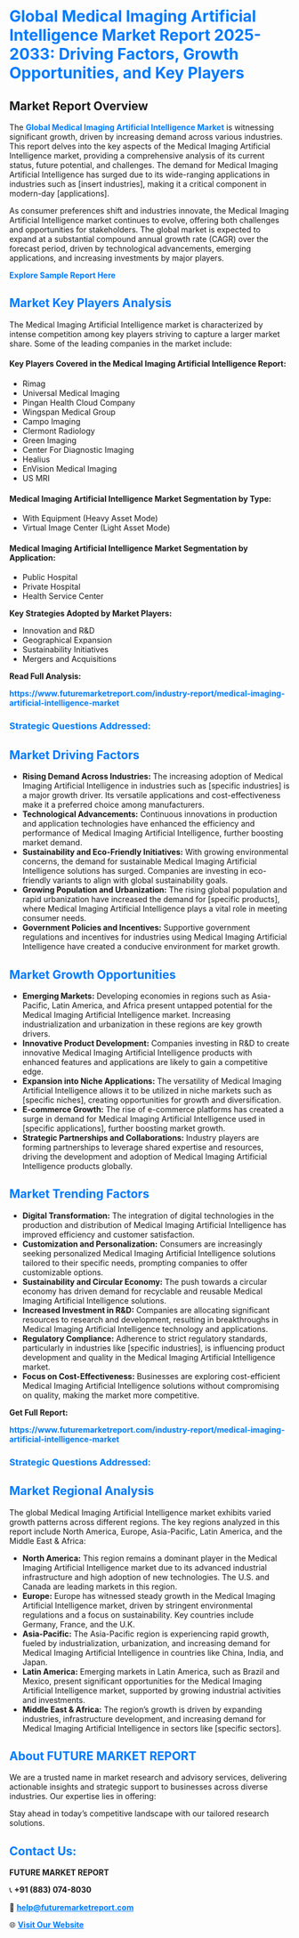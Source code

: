 <h1 style="color: #007BFF;">Global Medical Imaging Artificial Intelligence Market Report 2025-2033: Driving Factors, Growth Opportunities, and Key Players</h1>

<section id="overview">
<h2>Market Report Overview</h2>
<p>The <a href="https://www.futuremarketreport.com/industry-report/medical-imaging-artificial-intelligence-market" style="color: #007BFF; text-decoration: none;"><strong>Global Medical Imaging Artificial Intelligence Market</strong></a> is witnessing significant growth, driven by increasing demand across various industries. This report delves into the key aspects of the Medical Imaging Artificial Intelligence market, providing a comprehensive analysis of its current status, future potential, and challenges. The demand for Medical Imaging Artificial Intelligence has surged due to its wide-ranging applications in industries such as [insert industries], making it a critical component in modern-day [applications].</p>
<p>As consumer preferences shift and industries innovate, the Medical Imaging Artificial Intelligence market continues to evolve, offering both challenges and opportunities for stakeholders. The global market is expected to expand at a substantial compound annual growth rate (CAGR) over the forecast period, driven by technological advancements, emerging applications, and increasing investments by major players.</p>
</section>

<section id="overview">
<p><a href="https://www.futuremarketreport.com/request-sample/reportId=35059" style="color: #007BFF; text-decoration: none;"><strong>Explore Sample Report Here</strong></a></p>
</section>

<section id="key-players">
<h2 style="color: #007BFF;">Market Key Players Analysis</h2>
<p>The Medical Imaging Artificial Intelligence market is characterized by intense competition among key players striving to capture a larger market share. Some of the leading companies in the market include:</p>
<h4>Key Players Covered in the Medical Imaging Artificial Intelligence Report:</h4>
<ul><li>Rimag</li><li>Universal Medical Imaging</li><li>Pingan Health Cloud Company</li><li>Wingspan Medical Group</li><li>Campo Imaging</li><li>Clermont Radiology</li><li>Green Imaging</li><li>Center For Diagnostic Imaging</li><li>Healius</li><li>EnVision Medical Imaging</li><li>US MRI</li></ul>
<h4>Medical Imaging Artificial Intelligence Market Segmentation by Type:</h4>
<ul><li>With Equipment (Heavy Asset Mode)</li><li>Virtual Image Center (Light Asset Mode)</li></ul>

<h4>Medical Imaging Artificial Intelligence Market Segmentation by Application:</h4>
<ul><li>Public Hospital</li><li>Private Hospital</li><li>Health Service Center</li></ul>
<p><strong>Key Strategies Adopted by Market Players:</strong></p>
<ul>
<li>Innovation and R&D</li>
<li>Geographical Expansion</li>
<li>Sustainability Initiatives</li>
<li>Mergers and Acquisitions</li>
</ul>
</section>

<section>
<p><strong>Read Full Analysis: </strong></p><a href="https://www.futuremarketreport.com/industry-report/medical-imaging-artificial-intelligence-market" style="color: #007BFF; text-decoration: none;"><strong>https://www.futuremarketreport.com/industry-report/medical-imaging-artificial-intelligence-market</strong></a>
<h3 style="color: #007BFF;">Strategic Questions Addressed:</h3>
</section>

<section id="driving-factors">
<h2 style="color: #007BFF;">Market Driving Factors</h2>
<ul>
<li><strong>Rising Demand Across Industries:</strong> The increasing adoption of Medical Imaging Artificial Intelligence in industries such as [specific industries] is a major growth driver. Its versatile applications and cost-effectiveness make it a preferred choice among manufacturers.</li>
<li><strong>Technological Advancements:</strong> Continuous innovations in production and application technologies have enhanced the efficiency and performance of Medical Imaging Artificial Intelligence, further boosting market demand.</li>
<li><strong>Sustainability and Eco-Friendly Initiatives:</strong> With growing environmental concerns, the demand for sustainable Medical Imaging Artificial Intelligence solutions has surged. Companies are investing in eco-friendly variants to align with global sustainability goals.</li>
<li><strong>Growing Population and Urbanization:</strong> The rising global population and rapid urbanization have increased the demand for [specific products], where Medical Imaging Artificial Intelligence plays a vital role in meeting consumer needs.</li>
<li><strong>Government Policies and Incentives:</strong> Supportive government regulations and incentives for industries using Medical Imaging Artificial Intelligence have created a conducive environment for market growth.</li>
</ul>
</section>

<section id="growth-opportunities">
<h2 style="color: #007BFF;">Market Growth Opportunities</h2>
<ul>
<li><strong>Emerging Markets:</strong> Developing economies in regions such as Asia-Pacific, Latin America, and Africa present untapped potential for the Medical Imaging Artificial Intelligence market. Increasing industrialization and urbanization in these regions are key growth drivers.</li>
<li><strong>Innovative Product Development:</strong> Companies investing in R&D to create innovative Medical Imaging Artificial Intelligence products with enhanced features and applications are likely to gain a competitive edge.</li>
<li><strong>Expansion into Niche Applications:</strong> The versatility of Medical Imaging Artificial Intelligence allows it to be utilized in niche markets such as [specific niches], creating opportunities for growth and diversification.</li>
<li><strong>E-commerce Growth:</strong> The rise of e-commerce platforms has created a surge in demand for Medical Imaging Artificial Intelligence used in [specific applications], further boosting market growth.</li>
<li><strong>Strategic Partnerships and Collaborations:</strong> Industry players are forming partnerships to leverage shared expertise and resources, driving the development and adoption of Medical Imaging Artificial Intelligence products globally.</li>
</ul>
</section>

<section id="trending-factors">
<h2 style="color: #007BFF;">Market Trending Factors</h2>
<ul>
<li><strong>Digital Transformation:</strong> The integration of digital technologies in the production and distribution of Medical Imaging Artificial Intelligence has improved efficiency and customer satisfaction.</li>
<li><strong>Customization and Personalization:</strong> Consumers are increasingly seeking personalized Medical Imaging Artificial Intelligence solutions tailored to their specific needs, prompting companies to offer customizable options.</li>
<li><strong>Sustainability and Circular Economy:</strong> The push towards a circular economy has driven demand for recyclable and reusable Medical Imaging Artificial Intelligence solutions.</li>
<li><strong>Increased Investment in R&D:</strong> Companies are allocating significant resources to research and development, resulting in breakthroughs in Medical Imaging Artificial Intelligence technology and applications.</li>
<li><strong>Regulatory Compliance:</strong> Adherence to strict regulatory standards, particularly in industries like [specific industries], is influencing product development and quality in the Medical Imaging Artificial Intelligence market.</li>
<li><strong>Focus on Cost-Effectiveness:</strong> Businesses are exploring cost-efficient Medical Imaging Artificial Intelligence solutions without compromising on quality, making the market more competitive.</li>
</ul>
</section>

<section>
<p><strong>Get Full Report: </strong></p><a href="https://www.futuremarketreport.com/industry-report/medical-imaging-artificial-intelligence-market" style="color: #007BFF; text-decoration: none;"><strong>https://www.futuremarketreport.com/industry-report/medical-imaging-artificial-intelligence-market</strong></a>
<h3 style="color: #007BFF;">Strategic Questions Addressed:</h3>
</section>


<section id="regional-analysis">
<h2 style="color: #007BFF;">Market Regional Analysis</h2>
<p>The global Medical Imaging Artificial Intelligence market exhibits varied growth patterns across different regions. The key regions analyzed in this report include North America, Europe, Asia-Pacific, Latin America, and the Middle East & Africa:</p>
<ul>
<li><strong>North America:</strong> This region remains a dominant player in the Medical Imaging Artificial Intelligence market due to its advanced industrial infrastructure and high adoption of new technologies. The U.S. and Canada are leading markets in this region.</li>
<li><strong>Europe:</strong> Europe has witnessed steady growth in the Medical Imaging Artificial Intelligence market, driven by stringent environmental regulations and a focus on sustainability. Key countries include Germany, France, and the U.K.</li>
<li><strong>Asia-Pacific:</strong> The Asia-Pacific region is experiencing rapid growth, fueled by industrialization, urbanization, and increasing demand for Medical Imaging Artificial Intelligence in countries like China, India, and Japan.</li>
<li><strong>Latin America:</strong> Emerging markets in Latin America, such as Brazil and Mexico, present significant opportunities for the Medical Imaging Artificial Intelligence market, supported by growing industrial activities and investments.</li>
<li><strong>Middle East & Africa:</strong> The region’s growth is driven by expanding industries, infrastructure development, and increasing demand for Medical Imaging Artificial Intelligence in sectors like [specific sectors].</li>
</ul>
</section>

<footer>
<h2 style="color: #007BFF;">About FUTURE MARKET REPORT</h2>
<p>We are a trusted name in market research and advisory services, delivering actionable insights and strategic support to businesses across diverse industries. Our expertise lies in offering:</p>

<p>Stay ahead in today’s competitive landscape with our tailored research solutions.</p>

<h2 style="color: #007BFF;">Contact Us:</h2>
<p><strong>FUTURE MARKET REPORT</strong></p>
<p>📞 <strong>+91 (883) 074-8030</strong></p>
<p>📧 <strong><a href="mailto:help@futuremarketreport.com" style="color: #007BFF;">help@futuremarketreport.com</a></strong></p>
<p>🌐 <strong><a href="https://www.futuremarketreport.com/" style="color: #007BFF;">Visit Our Website</a></strong></p>
</footer>